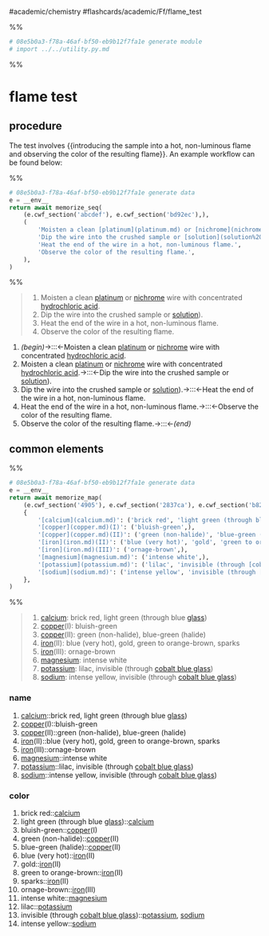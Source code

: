 #academic/chemistry #flashcards/academic/Ff/flame_test

%%
```Python
# 08e5b0a3-f78a-46af-bf50-eb9b12f7fa1e generate module
# import ../../utility.py.md
```
%%

# flame test

## procedure

The test involves {{introducing the sample into a hot, non-luminous flame and observing the color of the resulting flame}}. An example workflow can be found below:

%%
```Python
# 08e5b0a3-f78a-46af-bf50-eb9b12f7fa1e generate data
e = __env__
return await memorize_seq(
	(e.cwf_section('abcdef'), e.cwf_section('bd92ec'),),
	(
		'Moisten a clean [platinum](platinum.md) or [nichrome](nichrome.md) wire with concentrated [hydrochloric acid](hydrochloric%20acid.md).',
		'Dip the wire into the crushed sample or [solution](solution%20(chemistry).md)).',
		'Heat the end of the wire in a hot, non-luminous flame.',
		'Observe the color of the resulting flame.',
	),
)
```
%%

<!--08e5b0a3-f78a-46af-bf50-eb9b12f7fa1e generate section="abcdef"--><!-- The following content is generated at 2023-03-16T21:49:58.705460+08:00. Any edits will be overridden! -->

> 1. Moisten a clean [platinum](platinum.md) or [nichrome](nichrome.md) wire with concentrated [hydrochloric acid](hydrochloric%20acid.md).
> 2. Dip the wire into the crushed sample or [solution](solution%20(chemistry).md)).
> 3. Heat the end of the wire in a hot, non-luminous flame.
> 4. Observe the color of the resulting flame.

<!--/08e5b0a3-f78a-46af-bf50-eb9b12f7fa1e-->

<!--08e5b0a3-f78a-46af-bf50-eb9b12f7fa1e generate section="bd92ec"--><!-- The following content is generated at 2023-03-16T21:49:58.732390+08:00. Any edits will be overridden! -->

1. _(begin)_→:::←Moisten a clean [platinum](platinum.md) or [nichrome](nichrome.md) wire with concentrated [hydrochloric acid](hydrochloric%20acid.md).
2. Moisten a clean [platinum](platinum.md) or [nichrome](nichrome.md) wire with concentrated [hydrochloric acid](hydrochloric%20acid.md).→:::←Dip the wire into the crushed sample or [solution](solution%20(chemistry).md)).
3. Dip the wire into the crushed sample or [solution](solution%20(chemistry).md)).→:::←Heat the end of the wire in a hot, non-luminous flame.
4. Heat the end of the wire in a hot, non-luminous flame.→:::←Observe the color of the resulting flame.
5. Observe the color of the resulting flame.→:::←_(end)_

<!--/08e5b0a3-f78a-46af-bf50-eb9b12f7fa1e-->

## common elements

%%
```Python
# 08e5b0a3-f78a-46af-bf50-eb9b12f7fa1e generate data
e = __env__
return await memorize_map(
	(e.cwf_section('4905'), e.cwf_section('2837ca'), e.cwf_section('b8283e'),),
	{
		'[calcium](calcium.md)': ('brick red', 'light green (through blue [glass](glass.md))',),
		'[copper](copper.md)(I)': ('bluish-green',),
		'[copper](copper.md)(II)': ('green (non-halide)', 'blue-green (halide)',),
		'[iron](iron.md)(II)': ('blue (very hot)', 'gold', 'green to orange-brown', 'sparks'),
		'[iron](iron.md)(III)': ('ornage-brown',),
		'[magnesium](magnesium.md)': ('intense white',),
		'[potassium](potassium.md)': ('lilac', 'invisible (through [cobalt blue glass](cobalt%20glass.md))',),
		'[sodium](sodium.md)': ('intense yellow', 'invisible (through [cobalt blue glass](cobalt%20glass.md))',),
	},
)
```
%%

<!--08e5b0a3-f78a-46af-bf50-eb9b12f7fa1e generate section="4905"--><!-- The following content is generated at 2023-03-22T01:58:28.608373+08:00. Any edits will be overridden! -->

> 1. [calcium](calcium.md): brick red, light green (through blue [glass](glass.md))
> 2. [copper](copper.md)(I): bluish-green
> 3. [copper](copper.md)(II): green (non-halide), blue-green (halide)
> 4. [iron](iron.md)(II): blue (very hot), gold, green to orange-brown, sparks
> 5. [iron](iron.md)(III): ornage-brown
> 6. [magnesium](magnesium.md): intense white
> 7. [potassium](potassium.md): lilac, invisible (through [cobalt blue glass](cobalt%20glass.md))
> 8. [sodium](sodium.md): intense yellow, invisible (through [cobalt blue glass](cobalt%20glass.md))

<!--/08e5b0a3-f78a-46af-bf50-eb9b12f7fa1e-->

### name

<!--08e5b0a3-f78a-46af-bf50-eb9b12f7fa1e generate section="2837ca"--><!-- The following content is generated at 2023-03-22T01:58:28.594411+08:00. Any edits will be overridden! -->

1. [calcium](calcium.md)::brick red, light green (through blue [glass](glass.md))
2. [copper](copper.md)(I)::bluish-green
3. [copper](copper.md)(II)::green (non-halide), blue-green (halide)
4. [iron](iron.md)(II)::blue (very hot), gold, green to orange-brown, sparks
5. [iron](iron.md)(III)::ornage-brown
6. [magnesium](magnesium.md)::intense white
7. [potassium](potassium.md)::lilac, invisible (through [cobalt blue glass](cobalt%20glass.md))
8. [sodium](sodium.md)::intense yellow, invisible (through [cobalt blue glass](cobalt%20glass.md))

<!--/08e5b0a3-f78a-46af-bf50-eb9b12f7fa1e-->

### color

<!--08e5b0a3-f78a-46af-bf50-eb9b12f7fa1e generate section="b8283e"--><!-- The following content is generated at 2023-03-22T01:58:28.578453+08:00. Any edits will be overridden! -->

1. brick red::[calcium](calcium.md)
2. light green (through blue [glass](glass.md))::[calcium](calcium.md)
3. bluish-green::[copper](copper.md)(I)
4. green (non-halide)::[copper](copper.md)(II)
5. blue-green (halide)::[copper](copper.md)(II)
6. blue (very hot)::[iron](iron.md)(II)
7. gold::[iron](iron.md)(II)
8. green to orange-brown::[iron](iron.md)(II)
9. sparks::[iron](iron.md)(II)
10. ornage-brown::[iron](iron.md)(III)
11. intense white::[magnesium](magnesium.md)
12. lilac::[potassium](potassium.md)
13. invisible (through [cobalt blue glass](cobalt%20glass.md))::[potassium](potassium.md), [sodium](sodium.md)
14. intense yellow::[sodium](sodium.md)

<!--/08e5b0a3-f78a-46af-bf50-eb9b12f7fa1e-->
